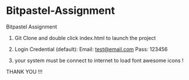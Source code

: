# Bitpastel-Assignment
Bitpastel Assignment


1) Git Clone and double click index.html to launch the project 

2) Login Credential (default):
	Email: test@email.com
	Pass: 123456
  
3) your system must be connect to internet to load font awesome icons !

THANK YOU !!!
